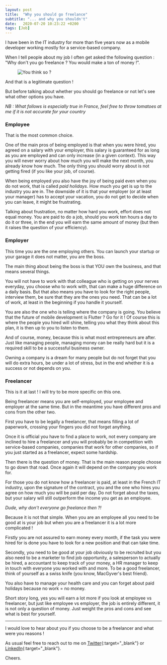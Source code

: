 ```yaml
---
layout: post
title:  "Why you should go freelance"
subtitle: "... and why you shouldn't"
date:   2020-07-20 10:23:22 +0200
tags: [Job]
--- 
```


I have been in the IT industry for more than five years now as a mobile developer working mostly for a service-based company.

When I tell people about my job I often get asked the following question : "Why don't you go freelance ? You would make a ton of money !". 

<p>
    <figure>
        <img src="{{site.url}}/assets/img/doubt.jpg" alt="You think so ?"/>
    </figure>
</p>

And that is a legitimate question !

But before talking about whether you should go freelance or not let's see what other options you have.

_NB : What follows is especially true in France, feel free to throw tomatoes at me if it is not accurate for your country_


### Employee

That is the most common choice.

One of the main pros of being employed is that when you were hired, you agreed on a salary with your employer, this salary is guaranteed for as long as you are employed and can only increase (in a given context). This way you will never worry about how much you will make the next month, you already know how much. The only thing you should worry about is not getting fired (if you like your job, of course).

When being employed you also have the joy of being paid even when you do not work, that is called *paid holidays*. How much you get is up to the industry you are in. The downside of it is that your employer (or at least your manager) has to accept your vacation, you do not get to decide when you can leave, it might be frustrating.

Talking about frustration, no matter how hard you work, effort does not equal money. You are paid to do a job, should you work ten hours a day to do it or three, in the end you will earn the same amount of money (but then it raises the question of your efficiency).

### Employer

This time you are the one employing others. You can launch your startup or your garage it does not matter, you are the boss.

The main thing about being the boss is that YOU own the business, and that means several things.

You will not have to work with that colleague who is getting on your nerves everyday, you choose who to work with, that can make a huge difference on a daily basis. But that also means you have to look for the right people, interview them, be sure that they are the ones you need. That can be a lot of work, at least in the beginning if you handle it yourself.

You are also the one who is telling where the company is going. You believe that the future of mobile development is Flutter ? Go for it ! Of course this is where the people you hired will shine, telling you what they think about this plan, it is then up to you to listen to them.

And of course, money, because this is what most entrepreneurs are after. Just like managing people, managing money can be really hard but it is a required skill to be a successful business owner.

Owning a company is a dream for many people but do not forget that you will do extra hours, be under a lot of stress, but in the end whether it is a success or not depends on you.
 
### Freelancer
 
 This is it at last ! I will try to be more specific on this one.
 
 Being freelancer means you are self-employed, your employee and employer at the same time. But in the meantime you have different pros and cons from the other two.
 
 First you have to be legally a freelancer, that means filling a lot of paperwork, crossing your fingers you did not forget anything.
 
 Once it is official you have to find a place to work, not every company are inclined to hire a freelancer and you will probably be in competition with service-based companies, companies that work for other companies, so if you just started as a freelancer, expect some hardship.
 
 Then there is the question of money. That is the main reason people choose to go down that road. Once again it will depend on the company you work for. 
 
 For those you do not know how a freelancer is paid, at least in the French IT industry, upon the signature of the contract, you and the one who hires you agree on how much you will be paid per day. 
 Do not forget about the taxes, but your salary will still outperform the income you get as an employee.
 
 _Dude, why don't everyone go freelance then ?!_
 
 Because it is not that simple. When you are an employee all you need to be good at is your job but when you are a freelancer it is a lot more complicated !
 
 Firstly you are not assured to earn money every month, if the task you were hired for is done you have to look for a new position and that can take time.
 
 Secondly, you need to be good at your job obviously to be recruited but you also need to be a marketer to find job opportunity, a salesperson to actually be hired, a accountant to keep track of your money, a HR manager to keep in touch with everyone you worked with and more. To be a good freelancer, think of yourself as a swiss knife (you know, MacGyver's best friend).
 
 You also have to manage your health care and you can forget about paid holidays because no work = no money.
 
 Short story long, yes you will earn a lot more if you look at employee vs freelancer, but just like employee vs employer, the job is entirely different, it is not only a question of money. Just weight the pros and cons and see what is best for yourself.
 
 ---
 
 I would love to hear about you if you choose to be a freelancer and what were you reasons ! 
 
 As usual feel free to reach out to me on [Twitter](https://twitter.com/YoanSmit){:target="_blank"} or [LinkedIn](https://www.linkedin.com/in/yoan-smit/){:target="_blank"}.

Cheers.
 
 

